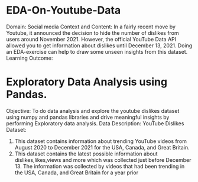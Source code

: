 # EDA-On-Youtube-Data
Domain: Social media
Context and Content: In a fairly recent move by Youtube, it announced the decision to hide the
number of dislikes from users around November 2021. However, the official YouTube Data API allowed you to
get information about dislikes until December 13, 2021. Doing an EDA-exercise can help to draw some unseen
insights from this dataset.
Learning Outcome:
# Exploratory Data Analysis using Pandas.
Objective:
To do data analysis and explore the youtube dislikes dataset using numpy and pandas libraries and drive
meaningful insights by performing Exploratory data analysis.
Data Description:
YouTube Dislikes Dataset:
1. This dataset contains information about trending YouTube videos from August 2020 to December 2021
for the USA, Canada, and Great Britain.
2. This dataset contains the latest possible information about dislikes,likes,views and more which was
collected just before December 13. The information was collected by videos that had been trending in
the USA, Canada, and Great Britain for a year prior

